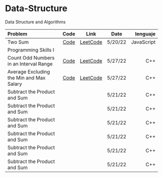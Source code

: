 # Data-Structure
Data Structure and Algorithms


| Problem | Code | Link |   Date     |  lenguaje  |
| :---         |     :---:      |          :---: |    :---: |   ---: |
| Two Sum   | [Code](https://github.com/Insert-Cod4/Data-Structure/blob/main/Algorithms/twosum.js) | [LeetCode](https://leetcode.com/problems/two-sum/) |5/20/22 | JavaScript |
|  Programming Skills I |
|Count Odd Numbers in an Interval Range | [Code](https://github.com/Insert-Cod4/Data-Structure/tree/main/Algorithms/1524_Count_Odd)   |  [LeetCode](https://leetcode.com/problems/count-odd-numbers-in-an-interval-range/)  |   5/27/22     |  C++  |
| Average  Excluding the Min and Max Salary | [Code](https://github.com/Insert-Cod4/Data-Structure/tree/main/Algorithms/1491_Average_Salary)    | [LeetCode](https://leetcode.com/problems/average-salary-excluding-the-minimum-and-maximum-salary/)   |   5/27/22     |  C++  |
| Subtract the Product and Sum    |     |    |   5/21/22     |  C++  |
| Subtract the Product and Sum    |     |    |   5/21/22     |  C++  |
| Subtract the Product and Sum    |     |    |   5/21/22     |  C++  |
| Subtract the Product and Sum    |     |    |   5/21/22     |  C++  |
| Subtract the Product and Sum    |     |    |   5/21/22     |  C++  |
| Subtract the Product and Sum    |     |    |   5/21/22     |  C++  |
